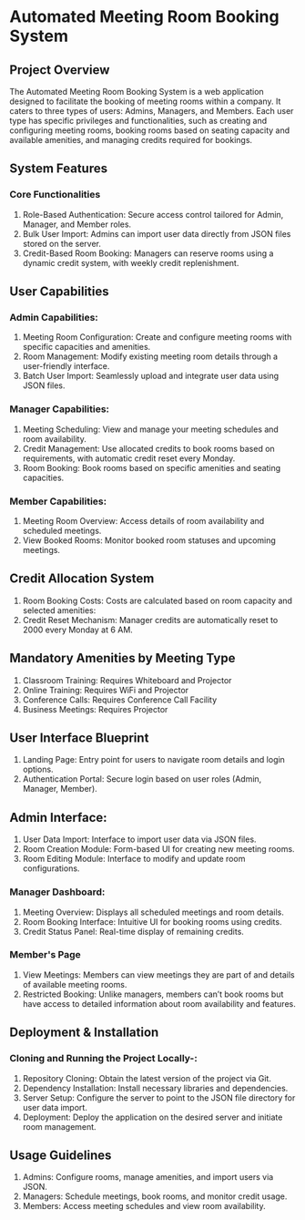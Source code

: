 # Automated Meeting Room Booking System

## Project Overview
The Automated Meeting Room Booking System is a web application designed to facilitate the booking of meeting rooms within a company. It caters to three types of users: Admins, Managers, and Members. Each user type has specific privileges and functionalities, such as creating and configuring meeting rooms, booking rooms based on seating capacity and available amenities, and managing credits required for bookings.

## System Features
### Core Functionalities
1.  Role-Based Authentication: Secure access control tailored for Admin, Manager, and Member roles.
2.  Bulk User Import: Admins can import user data directly from JSON files stored on the server.
3.  Credit-Based Room Booking: Managers can reserve rooms using a dynamic credit system, with weekly credit replenishment.
   
## User Capabilities
### Admin Capabilities:
1.  Meeting Room Configuration: Create and configure meeting rooms with specific capacities and amenities.
2.  Room Management: Modify existing meeting room details through a user-friendly interface.
3.  Batch User Import: Seamlessly upload and integrate user data using JSON files.
### Manager Capabilities:
1.  Meeting Scheduling: View and manage your meeting schedules and room availability.
2.  Credit Management: Use allocated credits to book rooms based on requirements, with automatic credit reset every Monday.
3.  Room Booking: Book rooms based on specific amenities and seating capacities.
### Member Capabilities:
1.  Meeting Room Overview: Access details of room availability and scheduled meetings.
2.  View Booked Rooms: Monitor booked room statuses and upcoming meetings.
## Credit Allocation System
1.  Room Booking Costs: Costs are calculated based on room capacity and selected amenities:
2.  Credit Reset Mechanism: Manager credits are automatically reset to 2000 every Monday at 6 AM.
## Mandatory Amenities by Meeting Type
1.  Classroom Training: Requires Whiteboard and Projector
2.	 Online Training: Requires WiFi and Projector
3.	 Conference Calls: Requires Conference Call Facility
4.	 Business Meetings: Requires Projector
## User Interface Blueprint
1.	 Landing Page: Entry point for users to navigate room details and login options.
2.	 Authentication Portal: Secure login based on user roles (Admin, Manager, Member).

## 	Admin Interface:
1.  User Data Import: Interface to import user data via JSON files.
2.	 Room Creation Module: Form-based UI for creating new meeting rooms.
3.	 Room Editing Module: Interface to modify and update room configurations.
### Manager Dashboard:
1.	 Meeting Overview: Displays all scheduled meetings and room details.
2.	 Room Booking Interface: Intuitive UI for booking rooms using credits.
3.	 Credit Status Panel: Real-time display of remaining credits.
### Member's Page
1.  View Meetings: Members can view meetings they are part of and details of available meeting rooms.
2.  Restricted Booking: Unlike managers, members can’t book rooms but have access to detailed information about room availability and features.
   
## Deployment & Installation
### Cloning and Running the Project Locally-:
1.	 Repository Cloning: Obtain the latest version of the project via Git.
2.  Dependency Installation: Install necessary libraries and dependencies.
3.	 Server Setup: Configure the server to point to the JSON file directory for user data import.
4.	 Deployment: Deploy the application on the desired server and initiate room management.
   
## Usage Guidelines
1.	 Admins: Configure rooms, manage amenities, and import users via JSON.
2.	 Managers: Schedule meetings, book rooms, and monitor credit usage.
3.	 Members: Access meeting schedules and view room availability.


